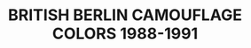 ---
title: "BRITISH BERLIN CAMOUFLAGE COLORS 1988-1991"
price: "TBA"
desc: "Opis nije dostupan"
img_path: "/assets/img/A.MIG-7150.jpg"
brand: AMMO
available: true
cat: "acrylics"
subcat: "ACRYLIC SMART SETS"
subsubcat: "SS"
---